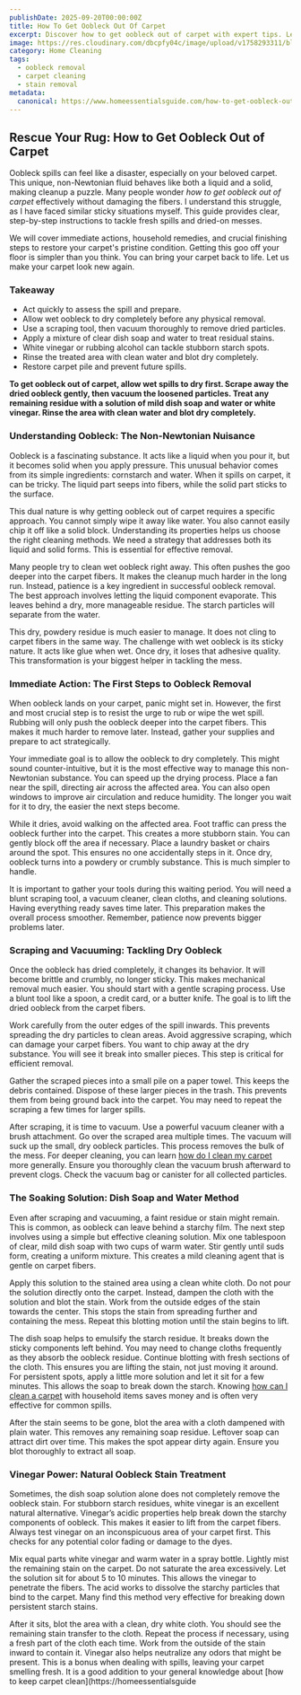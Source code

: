 ```yaml
---
publishDate: 2025-09-20T00:00:00Z
title: How To Get Oobleck Out Of Carpet
excerpt: Discover how to get oobleck out of carpet with expert tips. Learn effective methods for removing sticky, dry, or wet oobleck stains easily.
image: https://res.cloudinary.com/dbcpfy04c/image/upload/v1758293311/blog_image_1758293311_ki3p1y.webp
category: Home Cleaning
tags:
  - oobleck removal
  - carpet cleaning
  - stain removal
metadata:
  canonical: https://www.homeessentialsguide.com/how-to-get-oobleck-out-of-carpet
---
```


## Rescue Your Rug: How to Get Oobleck Out of Carpet

Oobleck spills can feel like a disaster, especially on your beloved carpet. This unique, non-Newtonian fluid behaves like both a liquid and a solid, making cleanup a puzzle. Many people wonder *how to get oobleck out of carpet* effectively without damaging the fibers. I understand this struggle, as I have faced similar sticky situations myself. This guide provides clear, step-by-step instructions to tackle fresh spills and dried-on messes.

We will cover immediate actions, household remedies, and crucial finishing steps to restore your carpet's pristine condition. Getting this goo off your floor is simpler than you think. You can bring your carpet back to life. Let us make your carpet look new again.

### Takeaway

*   Act quickly to assess the spill and prepare.
*   Allow wet oobleck to dry completely before any physical removal.
*   Use a scraping tool, then vacuum thoroughly to remove dried particles.
*   Apply a mixture of clear dish soap and water to treat residual stains.
*   White vinegar or rubbing alcohol can tackle stubborn starch spots.
*   Rinse the treated area with clean water and blot dry completely.
*   Restore carpet pile and prevent future spills.

**To get oobleck out of carpet, allow wet spills to dry first. Scrape away the dried oobleck gently, then vacuum the loosened particles. Treat any remaining residue with a solution of mild dish soap and water or white vinegar. Rinse the area with clean water and blot dry completely.**

### Understanding Oobleck: The Non-Newtonian Nuisance

Oobleck is a fascinating substance. It acts like a liquid when you pour it, but it becomes solid when you apply pressure. This unusual behavior comes from its simple ingredients: cornstarch and water. When it spills on carpet, it can be tricky. The liquid part seeps into fibers, while the solid part sticks to the surface.

This dual nature is why getting oobleck out of carpet requires a specific approach. You cannot simply wipe it away like water. You also cannot easily chip it off like a solid block. Understanding its properties helps us choose the right cleaning methods. We need a strategy that addresses both its liquid and solid forms. This is essential for effective removal.

Many people try to clean wet oobleck right away. This often pushes the goo deeper into the carpet fibers. It makes the cleanup much harder in the long run. Instead, patience is a key ingredient in successful oobleck removal. The best approach involves letting the liquid component evaporate. This leaves behind a dry, more manageable residue. The starch particles will separate from the water.

This dry, powdery residue is much easier to manage. It does not cling to carpet fibers in the same way. The challenge with wet oobleck is its sticky nature. It acts like glue when wet. Once dry, it loses that adhesive quality. This transformation is your biggest helper in tackling the mess.

### Immediate Action: The First Steps to Oobleck Removal

When oobleck lands on your carpet, panic might set in. However, the first and most crucial step is to resist the urge to rub or wipe the wet spill. Rubbing will only push the oobleck deeper into the carpet fibers. This makes it much harder to remove later. Instead, gather your supplies and prepare to act strategically.

Your immediate goal is to allow the oobleck to dry completely. This might sound counter-intuitive, but it is the most effective way to manage this non-Newtonian substance. You can speed up the drying process. Place a fan near the spill, directing air across the affected area. You can also open windows to improve air circulation and reduce humidity. The longer you wait for it to dry, the easier the next steps become.

While it dries, avoid walking on the affected area. Foot traffic can press the oobleck further into the carpet. This creates a more stubborn stain. You can gently block off the area if necessary. Place a laundry basket or chairs around the spot. This ensures no one accidentally steps in it. Once dry, oobleck turns into a powdery or crumbly substance. This is much simpler to handle.

It is important to gather your tools during this waiting period. You will need a blunt scraping tool, a vacuum cleaner, clean cloths, and cleaning solutions. Having everything ready saves time later. This preparation makes the overall process smoother. Remember, patience now prevents bigger problems later.

### Scraping and Vacuuming: Tackling Dry Oobleck

Once the oobleck has dried completely, it changes its behavior. It will become brittle and crumbly, no longer sticky. This makes mechanical removal much easier. You should start with a gentle scraping process. Use a blunt tool like a spoon, a credit card, or a butter knife. The goal is to lift the dried oobleck from the carpet fibers.

Work carefully from the outer edges of the spill inwards. This prevents spreading the dry particles to clean areas. Avoid aggressive scraping, which can damage your carpet fibers. You want to chip away at the dry substance. You will see it break into smaller pieces. This step is critical for efficient removal.

Gather the scraped pieces into a small pile on a paper towel. This keeps the debris contained. Dispose of these larger pieces in the trash. This prevents them from being ground back into the carpet. You may need to repeat the scraping a few times for larger spills.

After scraping, it is time to vacuum. Use a powerful vacuum cleaner with a brush attachment. Go over the scraped area multiple times. The vacuum will suck up the small, dry oobleck particles. This process removes the bulk of the mess. For deeper cleaning, you can learn [how do I clean my carpet](https://homeessentialsguide.com/how-do-i-clean-my-carpet) more generally. Ensure you thoroughly clean the vacuum brush afterward to prevent clogs. Check the vacuum bag or canister for all collected particles.

### The Soaking Solution: Dish Soap and Water Method

Even after scraping and vacuuming, a faint residue or stain might remain. This is common, as oobleck can leave behind a starchy film. The next step involves using a simple but effective cleaning solution. Mix one tablespoon of clear, mild dish soap with two cups of warm water. Stir gently until suds form, creating a uniform mixture. This creates a mild cleaning agent that is gentle on carpet fibers.

Apply this solution to the stained area using a clean white cloth. Do not pour the solution directly onto the carpet. Instead, dampen the cloth with the solution and blot the stain. Work from the outside edges of the stain towards the center. This stops the stain from spreading further and containing the mess. Repeat this blotting motion until the stain begins to lift.

The dish soap helps to emulsify the starch residue. It breaks down the sticky components left behind. You may need to change cloths frequently as they absorb the oobleck residue. Continue blotting with fresh sections of the cloth. This ensures you are lifting the stain, not just moving it around. For persistent spots, apply a little more solution and let it sit for a few minutes. This allows the soap to break down the starch. Knowing [how can I clean a carpet](https://homeessentialsguide.com/how-can-i-clean-a-carpet) with household items saves money and is often very effective for common spills.

After the stain seems to be gone, blot the area with a cloth dampened with plain water. This removes any remaining soap residue. Leftover soap can attract dirt over time. This makes the spot appear dirty again. Ensure you blot thoroughly to extract all soap.

### Vinegar Power: Natural Oobleck Stain Treatment

Sometimes, the dish soap solution alone does not completely remove the oobleck stain. For stubborn starch residues, white vinegar is an excellent natural alternative. Vinegar’s acidic properties help break down the starchy components of oobleck. This makes it easier to lift from the carpet fibers. Always test vinegar on an inconspicuous area of your carpet first. This checks for any potential color fading or damage to the dyes.

Mix equal parts white vinegar and warm water in a spray bottle. Lightly mist the remaining stain on the carpet. Do not saturate the area excessively. Let the solution sit for about 5 to 10 minutes. This allows the vinegar to penetrate the fibers. The acid works to dissolve the starchy particles that bind to the carpet. Many find this method very effective for breaking down persistent starch stains.

After it sits, blot the area with a clean, dry white cloth. You should see the remaining stain transfer to the cloth. Repeat the process if necessary, using a fresh part of the cloth each time. Work from the outside of the stain inward to contain it. Vinegar also helps neutralize any odors that might be present. This is a bonus when dealing with spills, leaving your carpet smelling fresh. It is a good addition to your general knowledge about [how to keep carpet clean](https://homeessentialsguide